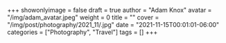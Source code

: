+++
showonlyimage = false
draft = true
author = "Adam Knox"
avatar = "/img/adam_avatar.jpeg"
weight = 0
title = ""
cover = "/img/post/photography/2021_11/.jpg"
date = "2021-11-15T00:01:01-06:00"
categories = ["Photography", "Travel"]
tags = []
+++
<!--more-->

